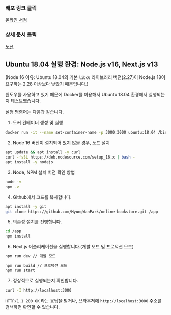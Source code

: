 
### 배포 링크 클릭
[온라인 서점](https://online-bookstore-six.vercel.app/) <br/>

### 상세 문서 클릭
[노션](https://www.notion.so/1a7a4f7f584080b49c3ec1d3bae51336?pvs=4) <br/>

## Ubuntu 18.04 실행 환경: **Node.js v16, Next.js v13** <br/>
(Node 16 이유: Ubuntu 18.04의 기본 `libc6` 라이브러리 버전(2.27)이 Node.js 18이 요구하는 2.28 이상보다 낮았기 때문입니다.)

윈도우를 사용하고 있기 때문에 Docker를 이용해서 Ubuntu 18.04 환경에서 실행되는지 테스트했습니다. 

실행 명령어는 다음과 같습니다. 

1. 도커 컨테이너 생성 및 실행
   
```bash
docker run -it --name set-container-name -p 3000:3000 ubuntu:18.04 /bin/bash
```

2. Node 16 버전이 설치되어 있지 않을 경우, 노드 설치

```bash
apt update && apt install -y curl
curl -fsSL https://deb.nodesource.com/setup_16.x | bash -
apt install -y nodejs
```

3. Node, NPM 설치 버전 확인 방법

```bash
node -v
npm -v
```

4. Github에서 코드를 복사합니다.

```bash
apt install -y git
git clone https://github.com/MyungWanPark/online-bookstore.git /app
```

5. 의존성 설치를 진행합니다.

```bash
cd /app
npm install
```

6. Next.js 어플리케이션을 실행합니다.(개발 모드 및 프로덕션 모드)

```bash
npm run dev // 개발 모드

npm run build // 프로덕션 모드
npm run start

```

7. 정상적으로 실행되는지 확인합니다.

```bash
curl -I http://localhost:3000
```

`HTTP/1.1 200 OK` 라는 응답을 받거나, 브라우저에 `http://localhost:3000` 주소를 검색하면 확인할 수 있습니다.
